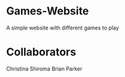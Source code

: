 # Games-Website
A simple website with different games to play

# Collaborators 
Christina Shiroma
Brian Parker